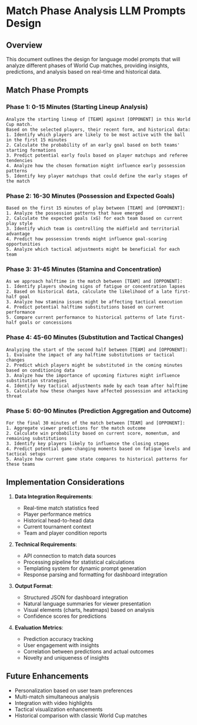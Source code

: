 # Match Phase Analysis LLM Prompts Design

## Overview
This document outlines the design for language model prompts that will analyze different phases of World Cup matches, providing insights, predictions, and analysis based on real-time and historical data.

## Match Phase Prompts

### Phase 1: 0-15 Minutes (Starting Lineup Analysis)
```
Analyze the starting lineup of [TEAM] against [OPPONENT] in this World Cup match.
Based on the selected players, their recent form, and historical data:
1. Identify which players are likely to be most active with the ball in the first 15 minutes
2. Calculate the probability of an early goal based on both teams' starting formations
3. Predict potential early fouls based on player matchups and referee tendencies
4. Analyze how the chosen formation might influence early possession patterns
5. Identify key player matchups that could define the early stages of the match
```

### Phase 2: 16-30 Minutes (Possession and Expected Goals)
```
Based on the first 15 minutes of play between [TEAM] and [OPPONENT]:
1. Analyze the possession patterns that have emerged
2. Calculate the expected goals (xG) for each team based on current play style
3. Identify which team is controlling the midfield and territorial advantage
4. Predict how possession trends might influence goal-scoring opportunities
5. Analyze which tactical adjustments might be beneficial for each team
```

### Phase 3: 31-45 Minutes (Stamina and Concentration)
```
As we approach halftime in the match between [TEAM] and [OPPONENT]:
1. Identify players showing signs of fatigue or concentration lapses
2. Based on historical data, calculate the likelihood of a late first-half goal
3. Analyze how stamina issues might be affecting tactical execution
4. Predict potential halftime substitutions based on current performance
5. Compare current performance to historical patterns of late first-half goals or concessions
```

### Phase 4: 45-60 Minutes (Substitution and Tactical Changes)
```
Analyzing the start of the second half between [TEAM] and [OPPONENT]:
1. Evaluate the impact of any halftime substitutions or tactical changes
2. Predict which players might be substituted in the coming minutes based on conditioning data
3. Analyze how the importance of upcoming fixtures might influence substitution strategies
4. Identify key tactical adjustments made by each team after halftime
5. Calculate how these changes have affected possession and attacking threat
```

### Phase 5: 60-90 Minutes (Prediction Aggregation and Outcome)
```
For the final 30 minutes of the match between [TEAM] and [OPPONENT]:
1. Aggregate viewer predictions for the match outcome
2. Calculate win probability based on current score, momentum, and remaining substitutions
3. Identify key players likely to influence the closing stages
4. Predict potential game-changing moments based on fatigue levels and tactical setups
5. Analyze how current game state compares to historical patterns for these teams
```

## Implementation Considerations

1. **Data Integration Requirements**:
   - Real-time match statistics feed
   - Player performance metrics
   - Historical head-to-head data
   - Current tournament context
   - Team and player condition reports

2. **Technical Requirements**:
   - API connection to match data sources
   - Processing pipeline for statistical calculations
   - Templating system for dynamic prompt generation
   - Response parsing and formatting for dashboard integration

3. **Output Format**:
   - Structured JSON for dashboard integration
   - Natural language summaries for viewer presentation
   - Visual elements (charts, heatmaps) based on analysis
   - Confidence scores for predictions

4. **Evaluation Metrics**:
   - Prediction accuracy tracking
   - User engagement with insights
   - Correlation between predictions and actual outcomes
   - Novelty and uniqueness of insights

## Future Enhancements
- Personalization based on user team preferences
- Multi-match simultaneous analysis
- Integration with video highlights
- Tactical visualization enhancements
- Historical comparison with classic World Cup matches
